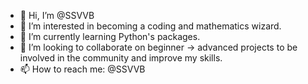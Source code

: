 - 👋 Hi, I’m @SSVVB
- 👀 I’m interested in becoming a coding and mathematics wizard.
- 🌱 I’m currently learning Python's packages.
- 💞️ I’m looking to collaborate on beginner -> advanced projects to be involved in the community and improve my skills.
- 📫 How to reach me: @SSVVB

<!---
SSVVB/SSVVB is a ✨ special ✨ repository because its `README.md` (this file) appears on your GitHub profile.
You can click the Preview link to take a look at your changes.
--->
